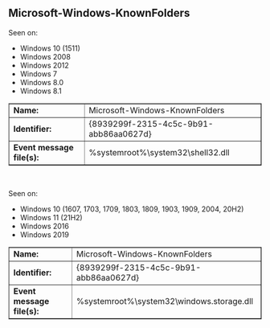 ## Microsoft-Windows-KnownFolders

Seen on:
* Windows 10 (1511)
* Windows 2008
* Windows 2012
* Windows 7
* Windows 8.0
* Windows 8.1

<table border="1" class="docutils">
  <tbody>
    <tr>
      <td><b>Name:</b></td>
      <td>Microsoft-Windows-KnownFolders</td>
    </tr>
    <tr>
      <td><b>Identifier:</b></td>
      <td>{8939299f-2315-4c5c-9b91-abb86aa0627d}</td>
    </tr>
    <tr>
      <td><b>Event message file(s):</b></td>
      <td>%systemroot%\system32\shell32.dll</td>
    </tr>
  </tbody>
</table>

&nbsp;

Seen on:
* Windows 10 (1607, 1703, 1709, 1803, 1809, 1903, 1909, 2004, 20H2)
* Windows 11 (21H2)
* Windows 2016
* Windows 2019

<table border="1" class="docutils">
  <tbody>
    <tr>
      <td><b>Name:</b></td>
      <td>Microsoft-Windows-KnownFolders</td>
    </tr>
    <tr>
      <td><b>Identifier:</b></td>
      <td>{8939299f-2315-4c5c-9b91-abb86aa0627d}</td>
    </tr>
    <tr>
      <td><b>Event message file(s):</b></td>
      <td>%systemroot%\system32\windows.storage.dll</td>
    </tr>
  </tbody>
</table>

&nbsp;

